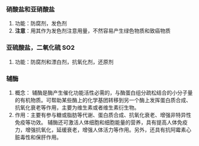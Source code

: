 ### 硝酸盐和亚硝酸盐

1. 功能：防腐剂，发色剂
2. **注意**：用其作为发色剂注意用量，不然容易产生绿色物质和致癌物质

### 亚硫酸盐，二氧化硫 SO2

1. 功能：防腐剂和漂白剂，抗氧化剂，还原剂

### 辅酶

1. 概念： 辅酶是酶产生催化功能活性必需的，与酶蛋白组分疏松结合的小分子量的有机物质。可帮助某些酶上的化学基团转移到另一个酶上发挥蛋白质合成、抗氧化衰老等作用，主要为维生素或者维生素衍生物。
2. 作用：主要有参与糖或脂肪等代谢、蛋白质合成、抗氧化衰老、增强非特异性免疫等功效。 辅酶还可激活人体细胞和细胞能量的营养，具有提高人体免疫力，增强抗氧化，延缓衰老，增强人体活力等作用。另外，还具有抗阿霉素心脏毒性和保肝作用。
